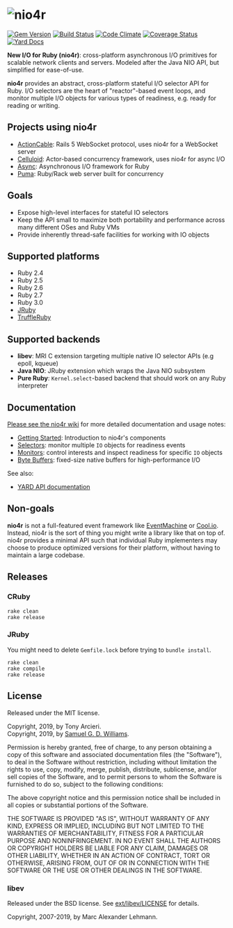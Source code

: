 # ![nio4r](https://raw.github.com/socketry/nio4r/master/logo.png)

[![Gem Version](https://badge.fury.io/rb/nio4r.svg)](http://rubygems.org/gems/nio4r)
[![Build Status](https://github.com/socketry/nio4r/workflows/nio4r/badge.svg?branch=master&event=push)](https://github.com/socketry/nio4r/actions?query=workflow:nio4r)
[![Code Climate](https://codeclimate.com/github/socketry/nio4r.svg)](https://codeclimate.com/github/socketry/nio4r)
[![Coverage Status](https://coveralls.io/repos/socketry/nio4r/badge.svg?branch=master)](https://coveralls.io/r/socketry/nio4r)
[![Yard Docs](https://img.shields.io/badge/yard-docs-blue.svg)](http://www.rubydoc.info/gems/nio4r/2.2.0)

**New I/O for Ruby (nio4r)**: cross-platform asynchronous I/O primitives for
scalable network clients and servers. Modeled after the Java NIO API, but
simplified for ease-of-use.

**nio4r** provides an abstract, cross-platform stateful I/O selector API for Ruby.
I/O selectors are the heart of "reactor"-based event loops, and monitor
multiple I/O objects for various types of readiness, e.g. ready for reading or
writing.

## Projects using nio4r

* [ActionCable]: Rails 5 WebSocket protocol, uses nio4r for a WebSocket server
* [Celluloid]: Actor-based concurrency framework, uses nio4r for async I/O
* [Async]: Asynchronous I/O framework for Ruby
* [Puma]: Ruby/Rack web server built for concurrency

[ActionCable]: https://rubygems.org/gems/actioncable
[Celluloid]: https://github.com/celluloid/celluloid-io
[Async]: https://github.com/socketry/async
[Puma]: https://github.com/puma/puma

## Goals

* Expose high-level interfaces for stateful IO selectors
* Keep the API small to maximize both portability and performance across many
  different OSes and Ruby VMs
* Provide inherently thread-safe facilities for working with IO objects

## Supported platforms

* Ruby 2.4
* Ruby 2.5
* Ruby 2.6
* Ruby 2.7
* Ruby 3.0
* [JRuby](https://github.com/jruby/jruby)
* [TruffleRuby](https://github.com/oracle/truffleruby)

## Supported backends

* **libev**: MRI C extension targeting multiple native IO selector APIs (e.g epoll, kqueue)
* **Java NIO**: JRuby extension which wraps the Java NIO subsystem
* **Pure Ruby**: `Kernel.select`-based backend that should work on any Ruby interpreter

## Documentation

[Please see the nio4r wiki](https://github.com/socketry/nio4r/wiki)
for more detailed documentation and usage notes:

* [Getting Started]: Introduction to nio4r's components
* [Selectors]: monitor multiple `IO` objects for readiness events
* [Monitors]: control interests and inspect readiness for specific `IO` objects
* [Byte Buffers]: fixed-size native buffers for high-performance I/O

[Getting Started]: https://github.com/socketry/nio4r/wiki/Getting-Started
[Selectors]: https://github.com/socketry/nio4r/wiki/Selectors
[Monitors]: https://github.com/socketry/nio4r/wiki/Monitors
[Byte Buffers]: https://github.com/socketry/nio4r/wiki/Byte-Buffers

See also:

* [YARD API documentation](http://www.rubydoc.info/gems/nio4r/frames)

## Non-goals

**nio4r** is not a full-featured event framework like [EventMachine] or [Cool.io].
Instead, nio4r is the sort of thing you might write a library like that on
top of. nio4r provides a minimal API such that individual Ruby implementers
may choose to produce optimized versions for their platform, without having
to maintain a large codebase.

[EventMachine]: https://github.com/eventmachine/eventmachine
[Cool.io]: https://coolio.github.io/

## Releases

### CRuby

```
rake clean
rake release
```

### JRuby

You might need to delete `Gemfile.lock` before trying to `bundle install`.

```
rake clean
rake compile
rake release
```

## License

Released under the MIT license.

Copyright, 2019, by Tony Arcieri.  
Copyright, 2019, by [Samuel G. D. Williams](http://www.codeotaku.com/samuel-williams).

Permission is hereby granted, free of charge, to any person obtaining a copy
of this software and associated documentation files (the "Software"), to deal
in the Software without restriction, including without limitation the rights
to use, copy, modify, merge, publish, distribute, sublicense, and/or sell
copies of the Software, and to permit persons to whom the Software is
furnished to do so, subject to the following conditions:

The above copyright notice and this permission notice shall be included in
all copies or substantial portions of the Software.

THE SOFTWARE IS PROVIDED "AS IS", WITHOUT WARRANTY OF ANY KIND, EXPRESS OR
IMPLIED, INCLUDING BUT NOT LIMITED TO THE WARRANTIES OF MERCHANTABILITY,
FITNESS FOR A PARTICULAR PURPOSE AND NONINFRINGEMENT. IN NO EVENT SHALL THE
AUTHORS OR COPYRIGHT HOLDERS BE LIABLE FOR ANY CLAIM, DAMAGES OR OTHER
LIABILITY, WHETHER IN AN ACTION OF CONTRACT, TORT OR OTHERWISE, ARISING FROM,
OUT OF OR IN CONNECTION WITH THE SOFTWARE OR THE USE OR OTHER DEALINGS IN
THE SOFTWARE.

### libev

Released under the BSD license. See [ext/libev/LICENSE] for details.

Copyright, 2007-2019, by Marc Alexander Lehmann.

[ext/libev/LICENSE]: https://github.com/socketry/nio4r/blob/master/ext/libev/LICENSE
